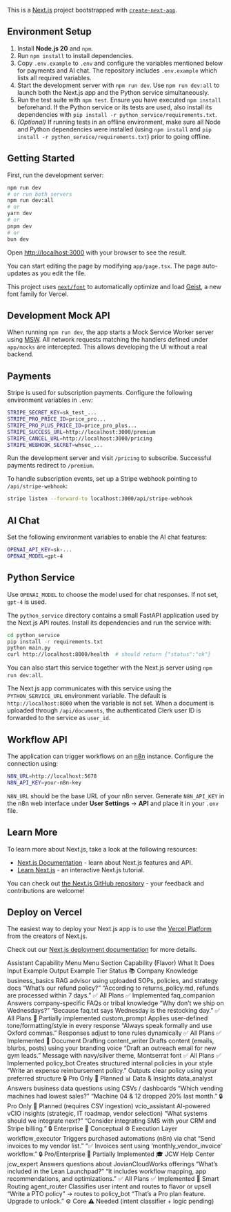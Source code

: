 This is a [Next.js](https://nextjs.org) project bootstrapped with [`create-next-app`](https://nextjs.org/docs/app/api-reference/cli/create-next-app).

## Environment Setup

1. Install **Node.js 20** and `npm`.
2. Run `npm install` to install dependencies.
3. Copy `.env.example` to `.env` and configure the variables mentioned below for payments and AI chat.
   The repository includes `.env.example` which lists all required variables.
4. Start the development server with `npm run dev`.
   Use `npm run dev:all` to launch both the Next.js app and the Python service simultaneously.
5. Run the test suite with `npm test`. Ensure you have executed `npm install` beforehand. If the Python service or its tests are used, also install its dependencies with `pip install -r python_service/requirements.txt`.
6. *(Optional)* If running tests in an offline environment, make sure all Node and Python dependencies were installed (using `npm install` and `pip install -r python_service/requirements.txt`) prior to going offline.

## Getting Started

First, run the development server:

```bash
npm run dev
# or run both servers
npm run dev:all
# or
yarn dev
# or
pnpm dev
# or
bun dev
```

Open [http://localhost:3000](http://localhost:3000) with your browser to see the result.

You can start editing the page by modifying `app/page.tsx`. The page auto-updates as you edit the file.

This project uses [`next/font`](https://nextjs.org/docs/app/building-your-application/optimizing/fonts) to automatically optimize and load [Geist](https://vercel.com/font), a new font family for Vercel.

## Development Mock API

When running `npm run dev`, the app starts a Mock Service Worker server using [MSW](https://mswjs.io/). All network requests matching the handlers defined under `app/mocks` are intercepted. This allows developing the UI without a real backend.

## Payments

Stripe is used for subscription payments. Configure the following environment variables in `.env`:

```bash
STRIPE_SECRET_KEY=sk_test_...
STRIPE_PRO_PRICE_ID=price_pro...
STRIPE_PRO_PLUS_PRICE_ID=price_pro_plus...
STRIPE_SUCCESS_URL=http://localhost:3000/premium
STRIPE_CANCEL_URL=http://localhost:3000/pricing
STRIPE_WEBHOOK_SECRET=whsec_...
```

Run the development server and visit `/pricing` to subscribe. Successful payments redirect to `/premium`.

To handle subscription events, set up a Stripe webhook pointing to `/api/stripe-webhook`:

```bash
stripe listen --forward-to localhost:3000/api/stripe-webhook
```

## AI Chat

Set the following environment variables to enable the AI chat features:

```bash
OPENAI_API_KEY=sk-...
OPENAI_MODEL=gpt-4
```


## Python Service

Use `OPENAI_MODEL` to choose the model used for chat responses. If not set, `gpt-4` is used.

The `python_service` directory contains a small FastAPI application used by the Next.js API routes. Install its dependencies and run the service with:

```bash
cd python_service
pip install -r requirements.txt
python main.py
curl http://localhost:8000/health  # should return {"status":"ok"}
```
You can also start this service together with the Next.js server using `npm run dev:all`.

The Next.js app communicates with this service using the `PYTHON_SERVICE_URL` environment variable. The default is `http://localhost:8000` when the variable is not set.
When a document is uploaded through `/api/documents`, the authenticated Clerk user ID is forwarded to the service as `user_id`.

## Workflow API

The application can trigger workflows on an [n8n](https://n8n.io) instance. Configure the connection using:

```bash
N8N_URL=http://localhost:5678
N8N_API_KEY=your-n8n-key
```

`N8N_URL` should be the base URL of your n8n server. Generate `N8N_API_KEY` in the n8n web interface under **User Settings** → **API** and place it in your `.env` file.

## Learn More

To learn more about Next.js, take a look at the following resources:

- [Next.js Documentation](https://nextjs.org/docs) - learn about Next.js features and API.
- [Learn Next.js](https://nextjs.org/learn) - an interactive Next.js tutorial.

You can check out [the Next.js GitHub repository](https://github.com/vercel/next.js) - your feedback and contributions are welcome!

## Deploy on Vercel

The easiest way to deploy your Next.js app is to use the [Vercel Platform](https://vercel.com/new?utm_medium=default-template&filter=next.js&utm_source=create-next-app&utm_campaign=create-next-app-readme) from the creators of Next.js.

Check out our [Next.js deployment documentation](https://nextjs.org/docs/app/building-your-application/deploying) for more details.


Assistant Capability Menu
Menu Section	Capability (Flavor)	What It Does	Input Example	Output Example	Tier	Status
📚 Company Knowledge	business_basics	RAG advisor using uploaded SOPs, policies, and strategy docs	“What’s our refund policy?”	“According to returns_policy.md, refunds are processed within 7 days.”	✅ All Plans	✅ Implemented
faq_companion	Answers company-specific FAQs or tribal knowledge	“Why don’t we ship on Wednesdays?”	“Because faq.txt says Wednesday is the restocking day.”	✅ All Plans	🔧 Partially implemented
custom_prompt	Applies user-defined tone/formatting/style in every response	“Always speak formally and use Oxford commas.”	Responses adjust to tone rules dynamically	✅ All Plans	✅ Implemented
🧾 Document Drafting	content_writer	Drafts content (emails, blurbs, posts) using your branding voice	“Draft an outreach email for new gym leads.”	Message with navy/silver theme, Montserrat font	✅ All Plans	✅ Implemented
policy_bot	Creates structured internal policies in your style	“Write an expense reimbursement policy.”	Outputs clear policy using your preferred structure	🔒 Pro Only	🔧 Planned
📊 Data & Insights	data_analyst	Answers business data questions using CSVs / dashboards	“Which vending machines had lowest sales?”	“Machine 04 & 12 dropped 20% last month.”	🔒 Pro Only	🔧 Planned (requires CSV ingestion)
vcio_assistant	AI-powered vCIO insights (strategic, IT roadmap, vendor selection)	“What systems should we integrate next?”	“Consider integrating SMS with your CRM and Stripe billing.”	🔒 Enterprise	🧠 Conceptual
⚙️ Execution Layer	workflow_executor	Triggers purchased automations (n8n) via chat	“Send invoices to my vendor list.”	“✅ Invoices sent using ‘monthly_vendor_invoice’ workflow.”	🔒 Pro/Enterprise	🔧 Partially Implemented
🎓 JCW Help Center	jcw_expert	Answers questions about JovianCloudWorks offerings	“What’s included in the Lean Launchpad?”	“It includes workflow mapping, app recommendations, and optimizations.”	✅ All Plans	✅ Implemented
🧠 Smart Routing	agent_router	Classifies user intent and routes to flavor or upsell	“Write a PTO policy” → routes to policy_bot	“That’s a Pro plan feature. Upgrade to unlock.”	⚙️ Core	⚠️ Needed (intent classifier + logic pending)